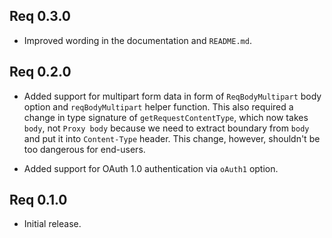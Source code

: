 ## Req 0.3.0

* Improved wording in the documentation and `README.md`.

## Req 0.2.0

* Added support for multipart form data in form of `ReqBodyMultipart` body
  option and `reqBodyMultipart` helper function. This also required a change
  in type signature of `getRequestContentType`, which now takes `body`, not
  `Proxy body` because we need to extract boundary from `body` and put it
  into `Content-Type` header. This change, however, shouldn't be too
  dangerous for end-users.

* Added support for OAuth 1.0 authentication via `oAuth1` option.

## Req 0.1.0

* Initial release.

